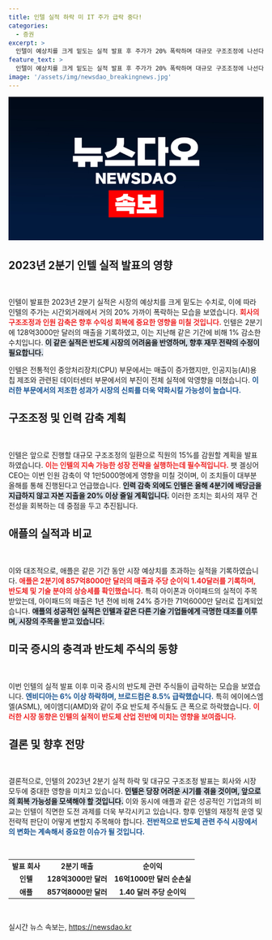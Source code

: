 ```yaml
---
title: 인텔 실적 하락 미 IT 주가 급락 중다!
categories:
  - 증권
excerpt: >
  인텔이 예상치를 크게 밑도는 실적 발표 후 주가가 20% 폭락하며 대규모 구조조정에 나선다. 직원 15% 감원과 배당금 중단이 예고된 가운데, 반도체 시장의 불확실성이 더욱 커지고 있다.
feature_text: >
  인텔이 예상치를 크게 밑도는 실적 발표 후 주가가 20% 폭락하며 대규모 구조조정에 나선다. 직원 15% 감원과 배당금 중단이 예고된 가운데, 반도체 시장의 불확실성이 더욱 커지고 있다.
image: '/assets/img/newsdao_breakingnews.jpg'
---
```


<p><img src="/assets/img/newsdao_breakingnews.jpg" alt="bookingtag 속보" /></p>

<h2 data-ke-size="size26">2023년 2분기 인텔 실적 발표의 영향</h2>

<p data-ke-size="size16">&nbsp;</p>

<p>인텔이 발표한 2023년 2분기 실적은 시장의 예상치를 크게 밑도는 수치로, 이에 따라 인텔의 주가는 시간외거래에서 거의 20% 가까이 폭락하는 모습을 보였습니다. <b><span style="color: #ee2323;">회사의 구조조정과 인원 감축은 향후 수익성 회복에 중요한 영향을 미칠 것입니다.</span></b> 인텔은 2분기에 128억3000만 달러의 매출을 기록하였고, 이는 지난해 같은 기간에 비해 1% 감소한 수치입니다. <b><span style="background-color: #21538527;">이 같은 실적은 반도체 시장의 어려움을 반영하며, 향후 재무 전략의 수정이 필요합니다.</span></b> </p>

<p>인텔은 전통적인 중앙처리장치(CPU) 부문에서는 매출이 증가했지만, 인공지능(AI)용 칩 제조와 관련된 데이터센터 부문에서의 부진이 전체 실적에 악영향을 미쳤습니다. <b><span style="color: #1a5490;">이러한 부문에서의 저조한 성과가 시장의 신뢰를 더욱 약화시킬 가능성이 높습니다.</span></b> </p>

<h2 data-ke-size="size26">구조조정 및 인력 감축 계획</h2>

<p data-ke-size="size16">&nbsp;</p>

<p>인텔은 앞으로 진행할 대규모 구조조정의 일환으로 직원의 15%를 감원할 계획을 발표하였습니다. <b><span style="color: #ee2323;">이는 인텔의 지속 가능한 성장 전략을 실행하는데 필수적입니다.</span></b> 팻 겔싱어 CEO는 이번 인원 감축이 약 1만5000명에게 영향을 미칠 것이며, 이 조치들이 대부분 올해를 통해 진행된다고 언급했습니다. <b><span style="background-color: #21538527;">인력 감축 외에도 인텔은 올해 4분기에 배당금을 지급하지 않고 자본 지출을 20% 이상 줄일 계획입니다.</span></b> 이러한 조치는 회사의 재무 건전성을 회복하는 데 중점을 두고 추진됩니다.</p>

<h2 data-ke-size="size26">애플의 실적과 비교</h2>

<p data-ke-size="size16">&nbsp;</p>

<p>이와 대조적으로, 애플은 같은 기간 동안 시장 예상치를 초과하는 실적을 기록하였습니다. <b><span style="color: #ee2323;">애플은 2분기에 857억8000만 달러의 매출과 주당 순이익 1.40달러를 기록하며, 반도체 및 기술 분야의 상승세를 확인했습니다.</span></b> 특히 아이폰과 아이패드의 실적이 주목받았는데, 아이패드의 매출은 1년 전에 비해 24% 증가한 71억6000만 달러로 집계되었습니다. <b><span style="background-color: #21538527;">애플의 성공적인 실적은 인텔과 같은 다른 기술 기업들에게 극명한 대조를 이루며, 시장의 주목을 받고 있습니다.</span></b></p>

<h2 data-ke-size="size26">미국 증시의 충격과 반도체 주식의 동향</h2>

<p data-ke-size="size16">&nbsp;</p>

<p>이번 인텔의 실적 발표 이후 미국 증시의 반도체 관련 주식들이 급락하는 모습을 보였습니다. <b><span style="color: #1a5490;">엔비디아는 6% 이상 하락하며, 브로드컴은 8.5% 급락했습니다.</span></b>  특히 에이에스엠엘(ASML), 에이엠디(AMD)와 같이 주요 반도체 주식들도 큰 폭으로 하락했습니다. <b><span style="color: #ee2323;">이러한 시장 동향은 인텔의 실적이 반도체 산업 전반에 미치는 영향을 보여줍니다.</span></b> </p>

<h2 data-ke-size="size26">결론 및 향후 전망</h2>

<p data-ke-size="size16">&nbsp;</p>

<p>결론적으로, 인텔의 2023년 2분기 실적 하락 및 대규모 구조조정 발표는 회사와 시장 모두에 중대한 영향을 미치고 있습니다. <b><span style="background-color: #21538527;">인텔은 당장 어려운 시기를 겪을 것이며, 앞으로의 회복 가능성을 모색해야 할 것입니다.</span></b> 이와 동시에 애플과 같은 성공적인 기업과의 비교는 인텔이 직면한 도전 과제를 더욱 부각시키고 있습니다. 향후 인텔의 재정적 운영 및 전략적 판단이 어떻게 변할지 주목해야 합니다. <b><span style="color: #1a5490;">전반적으로 반도체 관련 주식 시장에서의 변화는 계속해서 중요한 이슈가 될 것입니다.</span></b> </p>

<p data-ke-size="size16">&nbsp;</p>

<table>
  <tr>
    <td style="text-align: center; height: 17px;"><b>발표 회사</b></td>
    <td style="text-align: center; height: 17px;"><b>2분기 매출</b></td>
    <td style="text-align: center; height: 17px;"><b>순이익</b></td>
  </tr>
  <tr>
    <td style="text-align: center; height: 17px;"><b>인텔</b></td>
    <td style="text-align: center; height: 17px;"><b>128억3000만 달러</b></td>
    <td style="text-align: center; height: 17px;"><b>16억1000만 달러 순손실</b></td>
  </tr>
  <tr>
    <td style="text-align: center; height: 17px;"><b>애플</b></td>
    <td style="text-align: center; height: 17px;"><b>857억8000만 달러</b></td>
    <td style="text-align: center; height: 17px;"><b>1.40 달러 주당 순이익</b></td>
  </tr>
</table>

<p data-ke-size="size16">&nbsp;</p>
실시간 뉴스 속보는, <a href="https://newsdao.kr" rel="dofollow">https://newsdao.kr</a>


